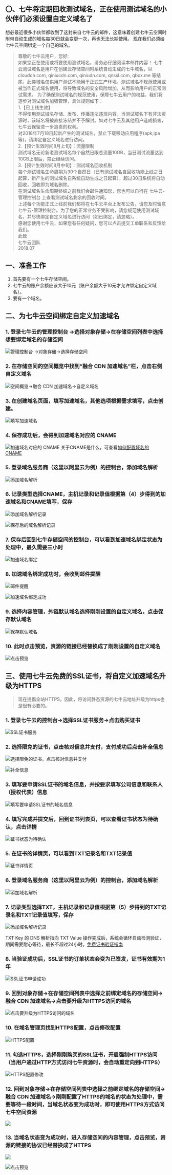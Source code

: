 ## 〇、七牛将定期回收测试域名，正在使用测试域名的小伙伴们必须设置自定义域名了

想必最近很多小伙伴都收到了这封来自七牛云的邮件，这意味着创建七牛云空间时附带自动生成的域名每30日就会变更一次，再也无法长期使用。
现在我们必须给七牛云空间绑定一个自己的域名。

> 尊敬的七牛云用户，您好:    
如果您正在使用或将要使用测试域名，请务必仔细阅读本邮件内容！
七牛云测试域名是用户在创建云存储空间时系统自动生成的七牛域名，以 clouddn.com, qiniucdn.com, qiniudn.com, qnssl.com, qbox.me 等结尾，此类域名仅供用户测试不能用于正式生产环境。测试域名不规范使用或被当作正式域名使用，将导致域名的安全风险增加，从而影响用户的正常测试需求。
为了确保测试域名的规范使用，保障七牛云用户的权益，我们将逐步对测试域名加强管理，具体规则如下：  
> 1.【已上线生效】  
不得使用测试域名存储、发布、传播违法违规内容。当测试域名下有非法资源时，该域名将被直接冻结并不予解封。如对七牛云及其他用户造成损害，七牛云保留进一步追责的权利。  
对2018年7月18日起新产生的测试域名，禁止下载移动应用程序(apk,ipa等)，请绑定自定义域名进行访问。    
> 2.【预计生效时间8月上旬】：流量限制  
测试域名无论新老测试域名每个自然日限总流量10GB，当日测试流量达到10GB上限后，禁止继续访问。    
> 3.【预计生效时间8月中旬】：测试域名回收机制  
每个测试域名生命周期为30个自然日（已有测试域名自回收功能上线之日起算，新产生的测试域名自系统自动生成之日起算），超过30日系统将自动回收，回收即为域名删除。  
在测试域名生命周期终结之前我们会邮件通知您，您也可以自行在 七牛云-管理控制台 上查看测试域名剩余的回收时间。  
上述每个功能正式上线前我们都将在七牛云平台上发布公告，请您及时留意 七牛云-管理控制台。为了您的正常业务不受影响，请您规范使用测试域名，并尽快绑定自定义域名进行访问（如已绑定，请忽略）。  
感谢您使用七牛云，如果您有任何疑问，您可以点击提交工单联系和反馈给我们。  
此致     
七牛云团队  
2018.07  


## 一、准备工作

1. 首先要有一个七牛存储空间。
2. 七牛云的账户余额应该大于10元（账户余额大于10元才允许绑定自定义域名）。
3. 要有一个域名。

## 二、为七牛云空间绑定自定义加速域名

### 1. 登录七牛云的管理控制台 ->选择对象存储->在存储空间列表中选择想要绑定域名的存储空间
![管理控制台 ->对象存储->选择存储空间](http://md.ws65535.top/xsj/2018_8_6_2018-08-06_153539.jpg)

### 2. 在存储空间的空间概览中找到“融合 CDN 加速域名”栏，点击右侧自定义域名
![空间概览->融合 CDN 加速域名->自定义域名](http://md.ws65535.top/xsj/2018_8_6_2018-08-06_154153.jpg)

### 3. 在创建域名页面，填写加速域名，其他选项根据需求填写，点击创建。
![填写加速域名](http://md.ws65535.top/xsj/2018_8_6_2018-08-06_155808.jpg)

### 4. 保存成功后，会得到加速域名对应的 CNAME
![加速域名对应的 CNAME](http://md.ws65535.top/xsj/2018_8_6_2018-08-06_155946.jpg)
关于CNAME是什么，可查看[如何配置域名的 CNAME](https://developer.qiniu.com/fusion/kb/1322/how-to-configure-cname-domain-name)

### 5. 登录域名服务商（这里以阿里云为例）的控制台，添加域名解析
![添加域名解析](http://md.ws65535.top/xsj/2018_8_6_2018-08-06_160149.jpg)

### 6. 记录类型选择CNAME，主机记录和记录值根据第（4）步得到的加速域名和CNAME填写，保存
![添加域名解析记录](http://md.ws65535.top/xsj/2018_8_6_2018-08-06_160234.jpg)

![保存后的域名解析记录](http://md.ws65535.top/xsj/2018_8_6_2018-08-06_160253.jpg)

### 7. 保存后回到七牛存储空间的控制台，可以看到加速域名绑定状态为处理中，最久需要三小时
![加速域名绑定](http://md.ws65535.top/xsj/2018_8_6_2018-08-06_160331.jpg)

### 8. 加速域名绑定成功时，会收到邮件提醒
![邮件提醒](http://md.ws65535.top/xsj/2018_8_6_2018-08-06_164223.jpg)

![加速域名绑定成功](http://md.ws65535.top/xsj/2018_8_6_2018-08-06_164007.jpg)

### 9. 选择内容管理，外链默认域名选择刚刚设置的自定义域名，点击保存默认域名
![保存默认域名](http://md.ws65535.top/xsj/2018_8_6_2018-08-06_164459.jpg)

### 10. 此时点击预览，资源的链接已经替换成了刚刚设置的自定义域名
![点击预览](http://md.ws65535.top/xsj/2018_8_6_2018-08-06_164833.jpg)


## 三、使用七牛云免费的SSL证书，将自定义加速域名升级为HTTPS

> 现在提倡全站HTTPS，因此，将访问静态资源的七牛云地址升级为https也是很有必要的。

### 1. 登录七牛云的控制台->选择SSL证书服务->点击购买证书
![SSL证书服务](http://md.ws65535.top/xsj/2018_8_6_2018-08-06_170039.jpg)

### 2. 选择限免的证书，点击核对信息并支付，支付成功后点击补全信息
![选择限免的证书，点击核对信息并支付](http://md.ws65535.top/xsj/2018_8_6_2018-08-06_172413.jpg)

![补全信息](http://md.ws65535.top/xsj/2018_8_6_2018-08-06_172537.jpg)

### 3. 填写要申请SSL证书的域名信息，并按要求填写公司信息和联系人（授权代表）信息
![填写要申请SSL证书的域名信息](http://md.ws65535.top/xsj/2018_8_6_2018-08-06_172842.jpg)

### 4. 填写完成并提交后，回到证书列表页，可以查看证书状态为待确认，点击详情
![证书状态为待确认](http://md.ws65535.top/xsj/2018_8_6_2018-08-06_181553.jpg)

### 5. 在证书的详情页，可以看到TXT记录名和TXT记录值
![证书详情页](http://md.ws65535.top/xsj/2018_8_6_2018-08-06_181737.jpg)

### 6. 登录域名服务商（这里以阿里云为例）的控制台，添加域名解析
![添加域名解析](http://md.ws65535.top/xsj/2018_8_6_2018-08-06_160149.jpg)

### 7. 记录类型选择TXT，主机记录和记录值根据第（5）步得到的TXT记录名和TXT记录值填写，保存
![添加域名解析记录](http://md.ws65535.top/xsj/2018_8_6_2018-08-06_181854.jpg)

TXT Key 的 DNS 解析指向 TXT Value 操作完成后，系统会循环自动检测验证，期间需要耐心等待，最长不超过24小时。[免费证书验证指南](https://developer.qiniu.com/ssl/manual/3667/ssl-certificate-of-free-dns-validation-guide)

### 8. 当验证成功后，SSL证书的订单状态会变为已签发，证书有效期为1年
![SSL证书申请成功](http://md.ws65535.top/xsj/2018_8_6_2018-08-06_190816.jpg)

### 9. 回到对象存储->在存储空间列表中选择之前绑定域名的存储空间->融合 CDN 加速域名->点击要升级为HTTPS访问的域名
![点击要升级为HTTPS访问的域名](http://md.ws65535.top/xsj/2018_8_6_2018-08-06_191227.jpg)

### 10. 在域名管理页找到HTTPS配置，点击修改配置
![HTTPS配置](http://md.ws65535.top/xsj/2018_8_6_2018-08-06_191603.jpg)

### 11. 勾选HTTPS，选择刚刚购买的SSL证书，开启强制HTTPS访问（当用户通过HTTP方式访问七牛资源时，会自动重定向到HTTPS）
![HTTPS配置修改](http://md.ws65535.top/xsj/2018_8_6_2018-08-06_191733.jpg)

### 12. 回到对象存储->在存储空间列表中选择之前绑定域名的存储空间->融合 CDN 加速域名->刚刚配置了HTTPS的域名的状态为处理中，需要等待一段时间，当域名状态变为成功时，即可使用HTTPS方式访问七牛空间资源
![](http://md.ws65535.top/xsj/2018_8_6_2018-08-06_192242.jpg)

### 13. 当域名状态变为成功时，进入存储空间的内容管理，点击预览，资源的链接的协议已经替换成了HTTPS
![](http://md.ws65535.top/xsj/2018_8_6_2018-08-06_192817.jpg)

![点击预览](http://md.ws65535.top/xsj/2018_8_6_2018-08-06_192735.jpg)
